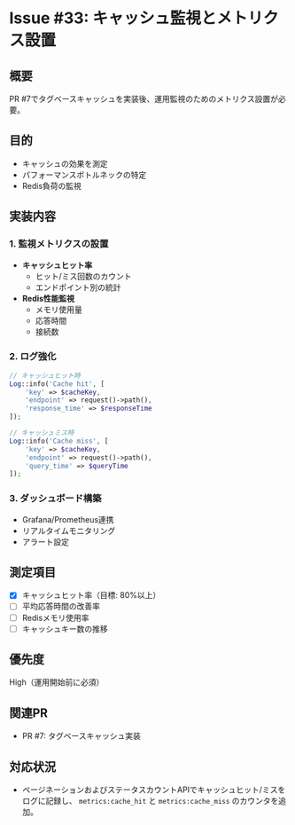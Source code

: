 # Issue #33: キャッシュ監視とメトリクス設置

## 概要
PR #7でタグベースキャッシュを実装後、運用監視のためのメトリクス設置が必要。

## 目的
- キャッシュの効果を測定
- パフォーマンスボトルネックの特定
- Redis負荷の監視

## 実装内容

### 1. 監視メトリクスの設置
- **キャッシュヒット率**
  - ヒット/ミス回数のカウント
  - エンドポイント別の統計
- **Redis性能監視**
  - メモリ使用量
  - 応答時間
  - 接続数

### 2. ログ強化
```php
// キャッシュヒット時
Log::info('Cache hit', [
    'key' => $cacheKey,
    'endpoint' => request()->path(),
    'response_time' => $responseTime
]);

// キャッシュミス時
Log::info('Cache miss', [
    'key' => $cacheKey,
    'endpoint' => request()->path(),
    'query_time' => $queryTime
]);
```

### 3. ダッシュボード構築
- Grafana/Prometheus連携
- リアルタイムモニタリング
- アラート設定

## 測定項目
- [x] キャッシュヒット率（目標: 80%以上）
- [ ] 平均応答時間の改善率
- [ ] Redisメモリ使用率
- [ ] キャッシュキー数の推移

## 優先度
High（運用開始前に必須）

## 関連PR
- PR #7: タグベースキャッシュ実装

## 対応状況
- ページネーションおよびステータスカウントAPIでキャッシュヒット/ミスをログに記録し、
  `metrics:cache_hit` と `metrics:cache_miss` のカウンタを追加。

